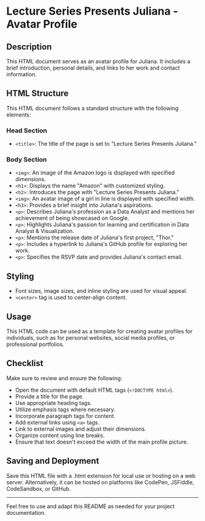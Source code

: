 # Lecture Series Presents Juliana - Avatar Profile

## Description

This HTML document serves as an avatar profile for Juliana. It includes a brief introduction, personal details, and links to her work and contact information.

## HTML Structure

This HTML document follows a standard structure with the following elements:

### Head Section
- `<title>`: The title of the page is set to "Lecture Series Presents Juliana."

### Body Section
- `<img>`: An image of the Amazon logo is displayed with specified dimensions.
- `<h1>`: Displays the name "Amazon" with customized styling.
- `<h2>`: Introduces the page with "Lecture Series Presents Juliana."
- `<img>`: An avatar image of a girl in line is displayed with specified width.
- `<h3>`: Provides a brief insight into Juliana's aspirations.
- `<p>`: Describes Juliana's profession as a Data Analyst and mentions her achievement of being showcased on Google.
- `<p>`: Highlights Juliana's passion for learning and certification in Data Analyst & Visualization.
- `<p>`: Mentions the release date of Juliana's first project, "Thor."
- `<p>`: Includes a hyperlink to Juliana's GitHub profile for exploring her work.
- `<p>`: Specifies the RSVP date and provides Juliana's contact email.

## Styling

- Font sizes, image sizes, and inline styling are used for visual appeal.
- `<center>` tag is used to center-align content.

## Usage

This HTML code can be used as a template for creating avatar profiles for individuals, such as for personal websites, social media profiles, or professional portfolios.

## Checklist

Make sure to review and ensure the following:

- Open the document with default HTML tags (`<!DOCTYPE html>`).
- Provide a title for the page.
- Use appropriate heading tags.
- Utilize emphasis tags where necessary.
- Incorporate paragraph tags for content.
- Add external links using `<a>` tags.
- Link to external images and adjust their dimensions.
- Organize content using line breaks.
- Ensure that text doesn't exceed the width of the main profile picture.

## Saving and Deployment

Save this HTML file with a .html extension for local use or hosting on a web server. Alternatively, it can be hosted on platforms like CodePen, JSFiddle, CodeSandbox, or GitHub.

---

Feel free to use and adapt this README as needed for your project documentation.

